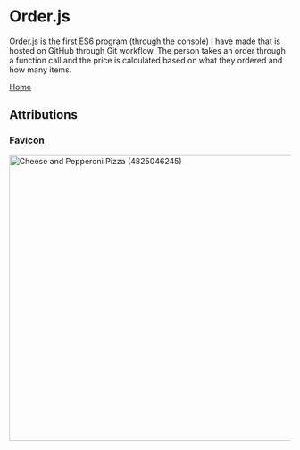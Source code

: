 # Order.js
Order.js is the first ES6 program (through the console) I have made that is hosted on GitHub through Git workflow. The person takes an order through a function call and the price is calculated based on what they ordered and how many items. 

[Home](https://knowledgeablekangaroo.github.io)

## Attributions ##

### Favicon ###

<a title="By Pink Sherbet Photography from USA (Cheese and Pepperoni Pizza) [CC BY 2.0 
 (https://creativecommons.org/licenses/by/2.0
)], via Wikimedia Commons" href="https://commons.wikimedia.org/wiki/File:Cheese_and_Pepperoni_Pizza_(4825046245).jpg"><img width="512" alt="Cheese and Pepperoni Pizza (4825046245)" src="https://upload.wikimedia.org/wikipedia/commons/thumb/5/54/Cheese_and_Pepperoni_Pizza_%284825046245%29.jpg/512px-Cheese_and_Pepperoni_Pizza_%284825046245%29.jpg"></a>

<script src = "https://rawgit.com/KnowledgeableKangaroo/KnowledgeableKangaroo.github.io/master/script.js"></script>
